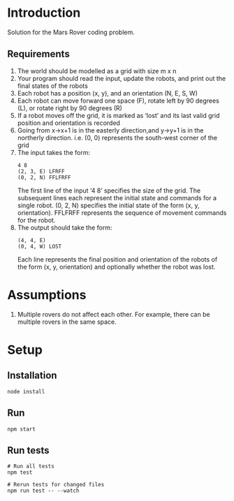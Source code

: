 # Introduction

Solution for the Mars Rover coding problem. 

## Requirements
1. The world should be modelled as a grid with size m x n
1. Your program should read the input, update the robots, and print out the final states of the robots
1. Each robot has a position (x, y), and an orientation (N, E, S, W)
1. Each robot can move forward one space (F), rotate left by 90 degrees (L), or rotate right by 90 degrees (R)
1. If a robot moves off the grid, it is marked as ‘lost’ and its last valid grid position and orientation is recorded
1. Going from x->x+1 is in the easterly direction,and y->y+1 is in the northerly direction. i.e. (0, 0) represents the south-west corner of the grid
1. The input takes the form:
    ```
    4 8
    (2, 3, E) LFRFF
    (0, 2, N) FFLFRFF
    ```
    The first line of the input ‘4 8’ specifies the size of the grid. The subsequent lines each represent the initial state and commands for a single robot. (0, 2, N) specifies the initial state of the form (x, y, orientation). FFLFRFF represents the sequence of movement commands for the robot.
1. The output should take the form:
    ```
    (4, 4, E)
    (0, 4, W) LOST
    ```
    Each line represents the final position and orientation of the robots of the form (x, y, orientation) and optionally whether the robot was lost.

# Assumptions
1. Multiple rovers do not affect each other. For example, there can be multiple rovers in the same space.


# Setup

## Installation
```
node install
```

## Run
```
npm start
```

## Run tests
```
# Run all tests
npm test 

# Rerun tests for changed files
npm run test -- --watch
```
